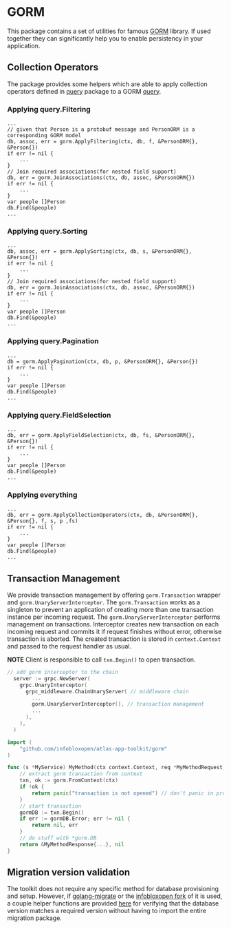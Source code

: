 # GORM

This package contains a set of utilities for famous [GORM](http://gorm.io/) library. If used together they can significantly help you to enable persistency in your application.

## Collection Operators

The package provides some helpers which are able to apply collection operators defined in [query](../query) package to a GORM [query](http://gorm.io/docs/query.html#Query).

### Applying query.Filtering

```golang
...
// given that Person is a protobuf message and PersonORM is a corresponding GORM model
db, assoc, err = gorm.ApplyFiltering(ctx, db, f, &PersonORM{}, &Person{})
if err != nil {
    ...
}
// Join required associations(for nested field support)
db, err = gorm.JoinAssociations(ctx, db, assoc, &PersonORM{})
if err != nil {
    ...
}
var people []Person
db.Find(&people)
...
```
### Applying query.Sorting

```golang
...
db, assoc, err = gorm.ApplySorting(ctx, db, s, &PersonORM{}, &Person{})
if err != nil {
    ...
}
// Join required associations(for nested field support)
db, err = gorm.JoinAssociations(ctx, db, assoc, &PersonORM{})
if err != nil {
    ...
}
var people []Person
db.Find(&people)
...
```
### Applying query.Pagination

```golang
...
db = gorm.ApplyPagination(ctx, db, p, &PersonORM{}, &Person{})
if err != nil {
    ...
}
var people []Person
db.Find(&people)
...
```
### Applying query.FieldSelection

```golang
...
db, err = gorm.ApplyFieldSelection(ctx, db, fs, &PersonORM{}, &Person{})
if err != nil {
    ...
}
var people []Person
db.Find(&people)
...
```

### Applying everything

```golang
...
db, err = gorm.ApplyCollectionOperators(ctx, db, &PersonORM{}, &Person{}, f, s, p ,fs)
if err != nil {
    ...
}
var people []Person
db.Find(&people)
...
```


## Transaction Management

We provide transaction management by offering `gorm.Transaction` wrapper and `gorm.UnaryServerInterceptor`.
The `gorm.Transaction` works as a singleton to prevent an application of creating more than one transaction instance per incoming request.
The `gorm.UnaryServerInterceptor` performs management on transactions.
Interceptor creates new transaction on each incoming request and commits it if request finishes without error, otherwise transaction is aborted.
The created transaction is stored in `context.Context` and passed to the request handler as usual.

**NOTE** Client is responsible to call `txn.Begin()` to open transaction.

```go
// add gorm interceptor to the chain
  server := grpc.NewServer(
    grpc.UnaryInterceptor(
      grpc_middleware.ChainUnaryServer( // middleware chain
        ...
        gorm.UnaryServerInterceptor(), // transaction management
        ...
      ),
    ),
  )
```

```go
import (
	"github.com/infobloxopen/atlas-app-toolkit/gorm"
)

func (s *MyService) MyMethod(ctx context.Context, req *MyMethodRequest) (*MyMethodResponse, error) {
	// extract gorm transaction from context
	txn, ok := gorm.FromContext(ctx)
	if !ok {
		return panic("transaction is not opened") // don't panic in production!
	}
	// start transaction
	gormDB := txn.Begin()
	if err := gormDB.Error; err != nil {
		return nil, err
	}
	// do stuff with *gorm.DB
	return &MyMethodResponse{...}, nil
}
```

## Migration version validation

The toolkit does not require any specific method for database provisioning and setup.
However, if [golang-migrate](https://github.com/golang-migrate/migrate) or the [infobloxopen fork](https://github.com/infobloxopen/migrate) of it is used, a couple helper functions are provided [here](version.go) for verifying that the database version matches a required version without having to import the entire migration package.
